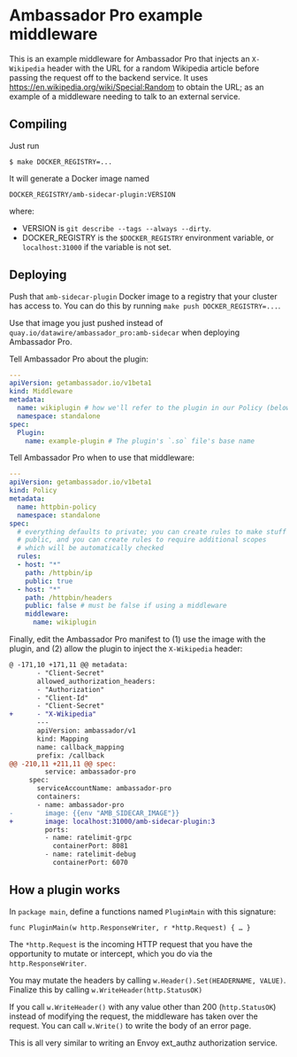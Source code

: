 # Ambassador Pro example middleware

This is an example middleware for Ambassador Pro that injects an
`X-Wikipedia` header with the URL for a random Wikipedia article
before passing the request off to the backend service.  It uses
https://en.wikipedia.org/wiki/Special:Random to obtain the URL; as an
example of a middleware needing to talk to an external service.

## Compiling

Just run

	$ make DOCKER_REGISTRY=...

It will generate a Docker image named

	DOCKER_REGISTRY/amb-sidecar-plugin:VERSION
	
where:

 - VERSION is `git describe --tags --always --dirty`.
 - DOCKER_REGISTRY is the `$DOCKER_REGISTRY` environment variable, or
   `localhost:31000` if the variable is not set.

## Deploying

Push that `amb-sidecar-plugin` Docker image to a registry that your
cluster has access to.  You can do this by running `make push
DOCKER_REGISTRY=...`.

Use that image you just pushed instead of
`quay.io/datawire/ambassador_pro:amb-sidecar` when deploying
Ambassador Pro.

Tell Ambassador Pro about the plugin:

```yaml
---
apiVersion: getambassador.io/v1beta1
kind: Middleware
metadata:
  name: wikiplugin # how we'll refer to the plugin in our Policy (below)
  namespace: standalone
spec:
  Plugin:
    name: example-plugin # The plugin's `.so` file's base name
```

Tell Ambassador Pro when to use that middleware:

```yaml
---
apiVersion: getambassador.io/v1beta1
kind: Policy
metadata:
  name: httpbin-policy
  namespace: standalone
spec:
  # everything defaults to private; you can create rules to make stuff
  # public, and you can create rules to require additional scopes
  # which will be automatically checked
  rules:
  - host: "*"
    path: /httpbin/ip
    public: true
  - host: "*"
    path: /httpbin/headers
    public: false # must be false if using a middleware
    middleware:
      name: wikiplugin
```

Finally, edit the Ambassador Pro manifest to (1) use the image with
the plugin, and (2) allow the plugin to inject the `X-Wikipedia`
header:

```patch
@ -171,10 +171,11 @@ metadata:
       - "Client-Secret"
       allowed_authorization_headers:
       - "Authorization"
       - "Client-Id"
       - "Client-Secret"
+      - "X-Wikipedia"
       ---
       apiVersion: ambassador/v1
       kind: Mapping
       name: callback_mapping
       prefix: /callback
@@ -210,11 +211,11 @@ spec:
         service: ambassador-pro
     spec:
       serviceAccountName: ambassador-pro
       containers:
       - name: ambassador-pro
-        image: {{env "AMB_SIDECAR_IMAGE"}}
+        image: localhost:31000/amb-sidecar-plugin:3
         ports:
         - name: ratelimit-grpc
           containerPort: 8081
         - name: ratelimit-debug
           containerPort: 6070
```

## How a plugin works

In `package main`, define a functions named `PluginMain` with this
signature:

	func PluginMain(w http.ResponseWriter, r *http.Request) { … }

The `*http.Request` is the incoming HTTP request that you have the
opportunity to mutate or intercept, which you do via the
`http.ResponseWriter`.

You may mutate the headers by calling `w.Header().Set(HEADERNAME,
VALUE)`.  Finalize this by calling `w.WriteHeader(http.StatusOK)`

If you call `w.WriteHeader()` with any value other than 200
(`http.StatusOK`) instead of modifying the request, the middleware has
taken over the request.  You can call `w.Write()` to write the body of
an error page.

This is all very similar to writing an Envoy ext_authz authorization
service.
